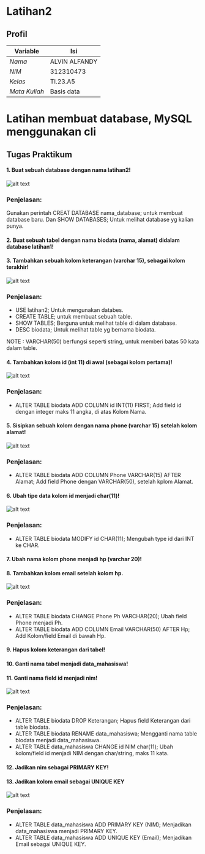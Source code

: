 # Latihan2

## Profil
| Variable | Isi |
| -------- | --- |
| *Nama* | ALVIN ALFANDY |
| *NIM* | 312310473 |
| *Kelas* | TI.23.A5 |
| *Mata Kuliah* | Basis data |

# Latihan membuat database, MySQL menggunakan cli

## Tugas Praktikum 

#### 1. Buat sebuah database dengan nama latihan2!

   ![alt text](image.png)
   
### Penjelasan:
Gunakan perintah CREAT DATABASE nama_database; untuk membuat database baru. 
Dan SHOW DATABASES; Untuk melihat database yg kalian punya.

#### 2. Buat sebuah tabel dengan nama biodata (nama, alamat) didalam database latihan1!
#### 3. Tambahkan sebuah kolom keterangan (varchar 15), sebagai kolom terakhir!

   ![alt text](image-1.png)

### Penjelasan:
- USE latihan2; Untuk mengunakan databes.
- CREATE TABLE; untuk membuat sebuah table.
- SHOW TABLES; Berguna untuk melihat table di dalam database. 
- DESC biodata; Untuk melihat table yg bernama biodata.

NOTE : VARCHAR(50) berfungsi seperti string, untuk memberi batas 50 kata dalam table. 
 
#### 4. Tambahkan kolom id (int 11) di awal (sebagai kolom pertama)!
 
   ![alt text](image-2.png)

### Penjelasan:
- ALTER TABLE biodata ADD COLUMN id INT(11) FIRST; Add field id dengan integer maks 11 angka, di atas Kolom Nama.

#### 5. Sisipkan sebuah kolom dengan nama phone (varchar 15) setelah kolom alamat!

   ![alt text](image-3.png)
   
### Penjelasan:
- ALTER TABLE biodata ADD COLUMN Phone VARCHAR(15) AFTER Alamat; Add field Phone dengan VARCHAR(50), setelah kplom Alamat.

#### 6. Ubah tipe data kolom id menjadi char(11)!

   ![alt text](image-4.png)
   
### Penjelasan: 
- ALTER TABLE biodata MODIFY id CHAR(11); Mengubah type id dari INT ke CHAR.

#### 7. Ubah nama kolom phone menjadi hp (varchar 20)!
#### 8. Tambahkan kolom email setelah kolom hp.

   ![alt text](image-5.png)

### Penjelasan:
- ALTER TABLE biodata CHANGE Phone Ph VARCHAR(20); Ubah field Phone menjadi Ph. 
- ALTER TABLE biodata ADD COLUMN Email VARCHAR(50) AFTER Hp; Add Kolom/field Email di bawah Hp.

#### 9. Hapus kolom keterangan dari tabel!
#### 10. Ganti nama tabel menjadi data_mahasiswa!
#### 11. Ganti nama field id menjadi nim!

   ![alt text](image-6.png)

### Penjelasan:
- ALTER TABLE biodata DROP Keterangan; Hapus field Keterangan dari table biodata.
- ALTER TABLE biodata RENAME data_mahasiswa; Mengganti nama table biodata menjadi data_mahasiswa.
- ALTER TABLE data_mahasiswa CHANGE id NIM char(11); Ubah kolom/field id menjadi NIM dengan char/string, maks 11 kata.

#### 12. Jadikan nim sebagai PRIMARY KEY!
#### 13. Jadikan kolom email sebagai UNIQUE KEY

   ![alt text](image-7.png)

### Penjelasan:
- ALTER TABLE data_mahasiswa ADD PRIMARY KEY (NIM); Menjadikan data_mahasiswa menjadi PRIMARY KEY.
- ALTER TABLE data_mahasiswa ADD UNIQUE KEY (Email); Menjadikan Email sebagai UNIQUE KEY.
